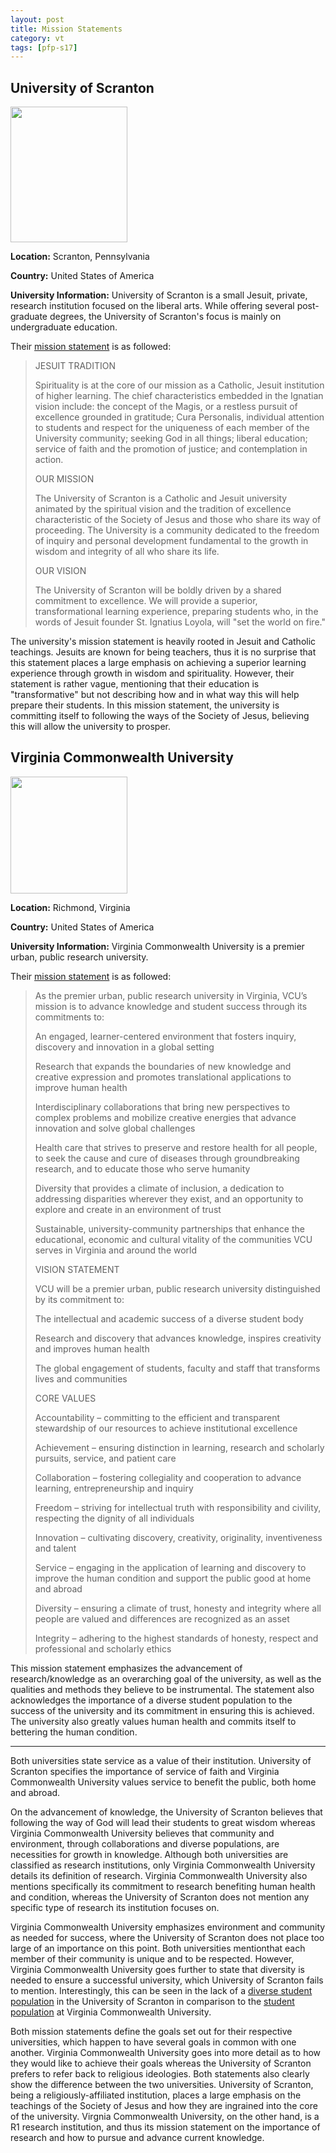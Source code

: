 ```yaml
---
layout: post
title: Mission Statements
category: vt
tags: [pfp-s17]
---
```


## University of Scranton

<img src="https://www.dropbox.com/s/bcdgpibadngrd92/Scranton-Logo.png?raw=1" width="187" height="217">

**Location:** Scranton, Pennsylvania

**Country:** United States of America


**University Information:** University of Scranton is a small Jesuit, private, research institution focused on the liberal arts. While offering several post-graduate degrees, the University of Scranton's focus is mainly on undergraduate education. 

Their [mission statement](http://www.scranton.edu/about/jesuit-tradition/index.shtml) is as followed:

>JESUIT TRADITION
>
>Spirituality is at the core of our mission as a Catholic, Jesuit institution of higher learning. The chief characteristics embedded in the Ignatian vision include: the concept of the Magis, or a restless pursuit of excellence grounded in gratitude; Cura Personalis, individual attention to students and respect for the uniqueness of each member of the University community; seeking God in all things; liberal education; service of faith and the promotion of justice; and contemplation in action.
>
>OUR MISSION
>
>The University of Scranton is a Catholic and Jesuit university animated by the spiritual vision and the tradition of excellence characteristic of the Society of Jesus and those who share its way of proceeding.  The University is a community dedicated to the freedom of inquiry and personal development fundamental to the growth in wisdom and integrity of all who share its life.
>
>OUR VISION
>
>The University of Scranton will be boldly driven by a shared commitment to excellence.  We will provide a superior, transformational learning experience, preparing students who, in the words of Jesuit founder St. Ignatius Loyola, will "set the world on fire."


The university's mission statement is heavily rooted in Jesuit and Catholic teachings. Jesuits are known for being teachers, thus it is no surprise that this statement places a large emphasis on achieving a superior learning experience through growth in wisdom and spirituality. However, their statement is rather vague, mentioning that their education is "transformative" but not describing how and in what way this will help prepare their students. In this mission statement, the university is committing itself to following the ways of the Society of Jesus, believing this will allow the university to prosper.

## Virginia Commonwealth University

<img src="https://www.dropbox.com/s/vfy3qm2k41cvvog/VCU-Logo.png?raw=1" width="187" height="187">

**Location:** Richmond, Virginia 

**Country:** United States of America


**University Information:** Virginia Commonwealth University is a premier urban, public research university. 

Their [mission statement](http://bulletin.vcu.edu/about/mission-vision-core-values/) is as followed:

>As the premier urban, public research university in Virginia, VCU’s mission is to advance knowledge and student success through its commitments to:
>
>An engaged, learner-centered environment that fosters inquiry, discovery and innovation in a global setting
>
>Research that expands the boundaries of new knowledge and creative expression and promotes translational applications to improve human health
>
>Interdisciplinary collaborations that bring new perspectives to complex problems and mobilize creative energies that advance innovation and solve global challenges
>
>Health care that strives to preserve and restore health for all people, to seek the cause and cure of diseases through groundbreaking research, and to educate those who serve humanity
>
>Diversity that provides a climate of inclusion, a dedication to addressing disparities wherever they exist, and an opportunity to explore and create in an environment of trust
>
>Sustainable, university-community partnerships that enhance the educational, economic and cultural vitality of the communities VCU serves in Virginia and around the world
>
>VISION STATEMENT
>
>VCU will be a premier urban, public research university distinguished by its commitment to:
>
>The intellectual and academic success of a diverse student body
>
>Research and discovery that advances knowledge, inspires creativity and improves human health
>
>The global engagement of students, faculty and staff that transforms lives and communities
>
>CORE VALUES
>
>Accountability – committing to the efficient and transparent stewardship of our resources to achieve institutional excellence
>
>Achievement – ensuring distinction in learning, research and scholarly pursuits, service, and patient care
>
>Collaboration – fostering collegiality and cooperation to advance learning, entrepreneurship and inquiry
>
>Freedom – striving for intellectual truth with responsibility and civility, respecting the dignity of all individuals
>
>Innovation – cultivating discovery, creativity, originality, inventiveness and talent
>
>Service – engaging in the application of learning and discovery to improve the human condition and support the public good at home and 
abroad
>
>Diversity – ensuring a climate of trust, honesty and integrity where all people are valued and differences are recognized as an asset
>
>Integrity – adhering to the highest standards of honesty, respect and professional and scholarly ethics

This mission statement emphasizes the advancement of research/knowledge as an overarching goal of the university, as well as the qualities and methods they believe to be instrumental. The statement also acknowledges the importance of a diverse student population to the success of the university and its commitment in ensuring this is achieved. The university also greatly values human health and commits itself to bettering the human condition. 

---

Both universities state service as a value of their institution. University of Scranton specifies the importance of service of faith and Virginia Commonwealth University values service to benefit the public, both home and abroad. 


On the advancement of knowledge, the University of Scranton believes that following the way of God will lead their students to great wisdom whereas Virginia Commonwealth University believes that community and environment, through collaborations and diverse populations, are necessities for growth in knowledge. Although both universities are classified as research institutions, only Virginia Commonwealth University details its definition of research. Virginia Commonwealth University also mentions specifically its commitment to research benefiting human health and condition, whereas the University of Scranton does not mention any specific type of research its institution focuses on.


Virginia Commonwealth University emphasizes environment and community as needed for success, where the University of Scranton does not place too large of an importance on this point. Both universities mentionthat each member of their community is unique and to be respected. However, Virginia Commonwealth University goes further to state that diversity is needed to ensure a successful university, which University of Scranton fails to mention. Interestingly, this can be seen in the lack of a [diverse student population](http://www.collegedata.com/cs/data/college/college_pg06_tmpl.jhtml?schoolId=47) in the University of Scranton in comparison to the [student population](http://www.collegedata.com/cs/data/college/college_pg06_tmpl.jhtml?schoolId=1565) at Virginia Commonwealth University. 


Both mission statements define the goals set out for their respective universities, which happen to have several goals in common with one another. Virginia Commonwealth University goes into more detail as to how they would like to achieve their goals whereas the University of Scranton prefers to refer back to religious ideologies. Both statements also clearly show the difference between the two universities. University of Scranton, being a religiously-affiliated institution, places a large emphasis on the teachings of the Society of Jesus and how they are ingrained into the core of the university. Virgnia Commonwealth University, on the other hand, is a R1 research institution, and thus its mission statement on the importance of research and how to pursue and advance current knowledge. 

